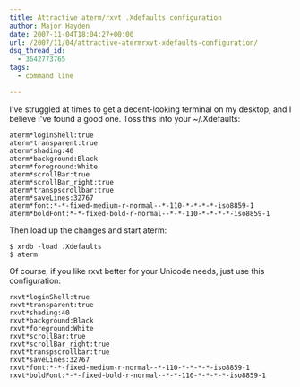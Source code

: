 ```yaml
---
title: Attractive aterm/rxvt .Xdefaults configuration
author: Major Hayden
date: 2007-11-04T18:04:27+00:00
url: /2007/11/04/attractive-atermrxvt-xdefaults-configuration/
dsq_thread_id:
  - 3642773765
tags:
  - command line

---
```

I've struggled at times to get a decent-looking terminal on my desktop, and I believe I've found a good one. Toss this into your ~/.Xdefaults:

```
aterm*loginShell:true
aterm*transparent:true
aterm*shading:40
aterm*background:Black
aterm*foreground:White
aterm*scrollBar:true
aterm*scrollBar_right:true
aterm*transpscrollbar:true
aterm*saveLines:32767
aterm*font:*-*-fixed-medium-r-normal--*-110-*-*-*-*-iso8859-1
aterm*boldFont:*-*-fixed-bold-r-normal--*-*-110-*-*-*-*-iso8859-1
```

Then load up the changes and start aterm:

```
$ xrdb -load .Xdefaults
$ aterm
```

Of course, if you like rxvt better for your Unicode needs, just use this configuration:

```
rxvt*loginShell:true
rxvt*transparent:true
rxvt*shading:40
rxvt*background:Black
rxvt*foreground:White
rxvt*scrollBar:true
rxvt*scrollBar_right:true
rxvt*transpscrollbar:true
rxvt*saveLines:32767
rxvt*font:*-*-fixed-medium-r-normal--*-110-*-*-*-*-iso8859-1
rxvt*boldFont:*-*-fixed-bold-r-normal--*-*-110-*-*-*-*-iso8859-1
```
